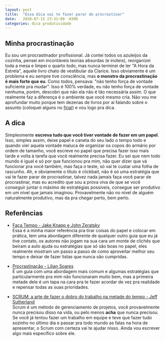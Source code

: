 ```yaml
---
layout: post
title:  "Essa dica vai te fazer parar de procrastinar"
date:   2020-07-15 23:31:00 -0300
categories: dica produtividade
---
```

## Minha procrastinação
Eu sou um procrastinador profissional. Já contei todos os azuleijos da cozinha, pensei em incontáveis teorias absurdas (e inúteis), reorganizei toda a mesa e limpei o quarto todo, mas nunca terminei de ler "A Hora da Estrela", aquele livro chato de vestibular da Clarice. Isso obviamente é um problema e eu sempre tive consciência, mas **o monstro da procrastinação é mais forte que eu**.
Como todos, pensava: "não tenho força de vontade suficiente pra mudar". Isso é 100% verdade, eu não tenho força de vontade nenhuma, porém, descobri que não ela não é tão necessária assim. O que realmente faz a diferença é o ambiente que você mesmo cria. Não vou me aprofundar muito porque tem dezenas de livros por aí falando sobre o assunto (coloquei alguns no [final](#referências)) e vou logo pra dica.

## A dica
Simplesmente **escreva tudo que você tiver vontade de fazer em um papel**. Isso, simples assim, deixe papel e caneta do seu lado o tempo todo e quando vier aquela vontade maluca de organizar os copos do armário por ordem de tamanho, você escreve no papel que precisa fazer isso mais tarde e volta à tarefa que você realmente precisa fazer.
Eu sei que nem todo mundo é igual  e só por que funcionou pra mim, não quer dizer que vá funcionar pra você também, mas faça o teste, só vai te custar uma folha de rascunho.
Ah, e obviamente o título é clickbait, não é só uma estratégia que vai te fazer parar de procrastinar, talvez nada jamais faça você parar de procrastinar, mas eu acredito que sou a prova viva de que se você conseguir juntar o máximo de estratégias possíveis, consegue ser produtivo em um nível que jamais imaginou. Provavelmente não no nível de alguém naturalmente produtivo, mas da pra chegar perto, bem perto.

## Referências

- [Faça Tempo - Jake Knapp e John Zeratsky](https://www.amazon.com.br/Fa%C3%A7a-Tempo-passos-definir-prioridades/dp/8551004808/ref=sr_1_1?__mk_pt_BR=%C3%85M%C3%85%C5%BD%C3%95%C3%91&dchild=1&keywords=fa%C3%A7a+tempo&qid=1594865264&sr=8-1)  
Essa é a minha maior referência pra tirar coisas do papel e colocar em prática, tem uma abordagem diferente de qualquer outro guia que eu já tive contato, os autores não jogam na sua cara um monte de clichês que beiram a auto ajuda ou estratégias que só são boas no papel, eles realmente mostram um passo a passo de como aproveitar melhor seu tempo e deixar de fazer listas que nunca são cumpridas.

- [Procrastinação - Lilian Soares](https://www.amazon.com.br/PROCRASTINA%C3%87%C3%83O-cient%C3%ADfico-sobre-procrastinar-definitivamente-ebook/dp/B075JMXJLH/ref=sr_1_1?__mk_pt_BR=%C3%85M%C3%85%C5%BD%C3%95%C3%91&crid=3FRYUU760PK9Y&dchild=1&keywords=procrastina%C3%A7%C3%A3o&qid=1594865394&sprefix=procrastina%2Caps%2C548&sr=8-1)  
É um guia com uma abordagem mais comum e algumas estratégias que particularmente pra mim não funcionaram muito bem, mas a primeira metade dele é um tapa na cara pra te fazer acordar de vez pra realidade e repensar todas as suas prioridades. 

- [SCRUM: a arte de fazer o dobro do trabalho na metade do tempo - Jeff Sutherland ](https://www.amazon.com.br/SCRUM-fazer-dobro-trabalho-metade/dp/8543107164/ref=sr_1_1?__mk_pt_BR=%C3%85M%C3%85%C5%BD%C3%95%C3%91&dchild=1&keywords=scrum&qid=1594865643&sr=8-1)  
Scrum é um método de gerenciamento de projetos, você provavelmente nunca precisou disso na vida, ou pelo menos **acha** que nunca precisou. Se você já tentou fazer um trabalho em equipe e teve que fazer tudo sozinho no último dia e passar pra todo mundo as falas na hora de apresentar, o Scrum com certeza vai te ajudar nisso. Ainda vou escrever algo mais específico sobre ele.